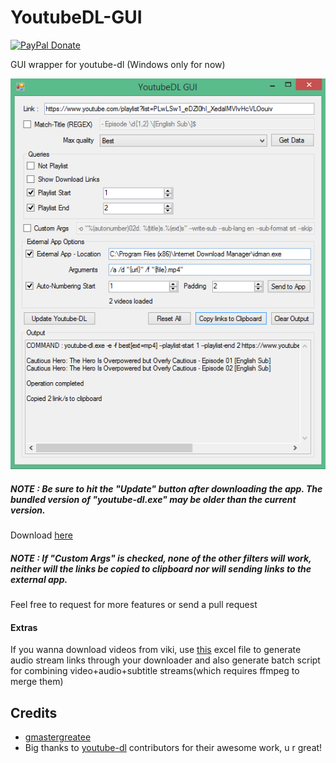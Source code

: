 # YoutubeDL-GUI

[![PayPal Donate](https://img.shields.io/badge/donate-PayPal-orange.svg?style=flat-square&logo=paypal)](https://www.paypal.me/RajarshiVaidya)

GUI wrapper for youtube-dl (Windows only for now)

![Window](https://raw.githubusercontent.com/gmastergreatee/YoutubeDL-GUI/master/ui.png)

##### NOTE : Be sure to hit the "Update" button after downloading the app. The bundled version of *"youtube-dl.exe"* may be older than the current version.
Download [here](https://github.com/gmastergreatee/YoutubeDL-GUI/releases)

##### NOTE : If "Custom Args" is checked, none of the other filters will work, neither will the links be copied to clipboard nor will sending links to the external app.

Feel free to request for more features or send a pull request

#### Extras
If you wanna download videos from viki, use [this](https://github.com/gmastergreatee/YoutubeDL-GUI/raw/master/Viki%20Audio%20Link%20extractor%20%26%20Merger.xlsx) excel file to generate audio stream links through your downloader and also generate batch script for combining video+audio+subtitle streams(which requires ffmpeg to merge them)

## Credits
- [gmastergreatee](https://github.com/gmastergreatee)
- Big thanks to [youtube-dl](https://github.com/ytdl-org/youtube-dl) contributors for their awesome work, u r great!
